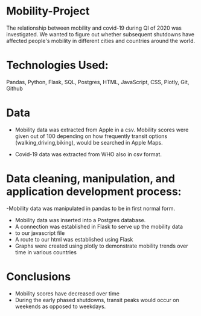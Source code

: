# Mobility-Project

The relationship between mobility and covid-19 during QI of 2020 was investigated. We wanted to figure out whether subsequent shutdowns have affected people's mobility in different cities and countries around the world.

# Technologies Used:

Pandas, Python, Flask, SQL, Postgres, HTML, JavaScript, CSS, Plotly, Git, Github

# Data

- Mobility data was extracted from Apple in a csv. Mobility scores were given out of 100 depending on how frequently transit options (walking,driving,biking), would be searched in Apple Maps. 

- Covid-19 data was extracted from WHO also in csv format.

# Data cleaning, manipulation, and application development process:

 -Mobility data was manipulated in pandas to be in first normal form.
- Mobility data was inserted into a Postgres database.
- A connection was established in Flask to serve up the mobility data
- to our javascript file
- A route to our html was established using Flask
- Graphs were created using plotly to demonstrate mobility trends over time in various countries


# Conclusions
- Mobility scores have decreased over time
- During the early phased shutdowns, transit peaks would occur on weekends as opposed to weekdays.

